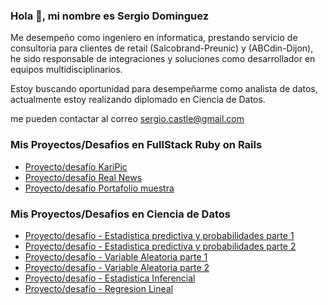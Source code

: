 ### Hola 👋, mi nombre es Sergio Dominguez 


Me desempeño como ingeniero en informatica, prestando servicio de consultoria para clientes de retail (Salcobrand-Preunic) y (ABCdin-Dijon), he sido responsable de integraciones y soluciones como desarrollador en equipos multidisciplinarios.

Estoy buscando oportunidad para desempeñarme como analista de datos, actualmente estoy realizando diplomado en Ciencia de Datos.

me pueden contactar al correo sergio.castle@gmail.com

### Mis Proyectos/Desafios en FullStack Ruby on Rails

- [Proyecto/desafío KariPic](https://github.com/sergio-dominguez-castillo/KariPic)
- [Proyecto/desafío Real News](https://github.com/sergio-dominguez-castillo/therialnews)
- [Proyecto/desafío Portafolio muestra](https://github.com/sergio-dominguez-castillo/Desafio1_PortafolioSDC)


### Mis Proyectos/Desafios en Ciencia de Datos
- [Proyecto/desafío - Estadistica predictiva y probabilidades parte 1](https://github.com/sergio-dominguez-castillo/Estadistica_Descriptiva_y_Probabilidades_1.git)
- [Proyecto/desafío - Estadistica predictiva y probabilidades parte 2](https://github.com/sergio-dominguez-castillo/Estadistica_predictiva_y_probabilidades_2.git)
- [Proyecto/desafío - Variable Aleatoria parte 1](https://github.com/sergio-dominguez-castillo/Variable_Aleatoria_1.git)
- [Proyecto/desafío - Variable Aleatoria parte 2](https://github.com/sergio-dominguez-castillo/Variable_aleatoria_2.git)
- [Proyecto/desafío - Estadistica Inferencial](https://github.com/sergio-dominguez-castillo/Estadistica_inferencial.git)
- [Proyecto/desafío - Regresion Lineal](https://github.com/sergio-dominguez-castillo/Regresion_Lineal.git)
  




